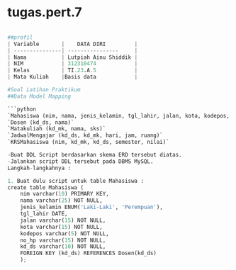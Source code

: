 # tugas.pert.7
```python

##profil
| Variable       |    DATA DIRI         |
| ---------------| ----------------     |
| Nama           | Lutpiah Ainu Shiddik |                                     
| NIM            | 312310474            |
| Kelas          | TI.23.A.5            |
| Mata Kuliah    |Basis data            |

#Soal Latihan Praktikum
##Data Model Mapping

```python
`Mahasiswa (nim, nama, jenis_kelamin, tgl_lahir, jalan, kota, kodepos, no_hp, kd_ds)`
`Dosen (kd_ds, nama)`
`Matakuliah (kd_mk, nama, sks)`
`JadwalMengajar (kd_ds, kd_mk, hari, jam, ruang)`
`KRSMahasiswa (nim, kd_mk, kd_ds, semester, nilai)`

-Buat DDL Script berdasarkan skema ERD tersebut diatas.
-Jalankan script DDL tersebut pada DBMS MySQL.
Langkah-langkahnya :

1. Buat dulu script untuk table Mahasiswa :
create table Mahasiswa (
    nim varchar(10) PRIMARY KEY,
    nama varchar(25) NOT NULL,
    jenis_kelamin ENUM('Laki-Laki', 'Perempuan'),
    tgl_lahir DATE,
    jalan varchar(15) NOT NULL,
    kota varchar(15) NOT NULL,
    kodepos varchar(5) NOT NULL,
    no_hp varchar(15) NOT NULL,
    kd_ds varchar(10) NOT NULL,
    FOREIGN KEY (kd_ds) REFERENCES Dosen(kd_ds)
    );
